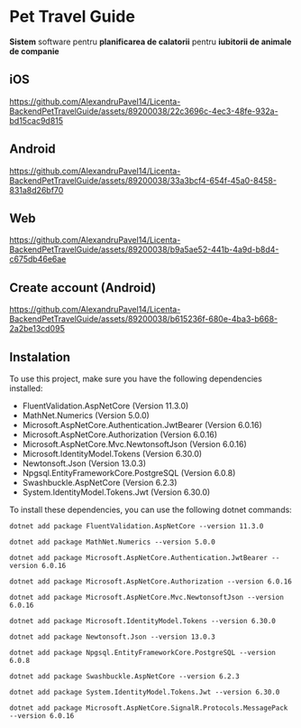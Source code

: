 # **Pet Travel Guide** 
**Sistem** software pentru **planificarea de calatorii** pentru
**iubitorii de animale de companie**

## iOS
https://github.com/AlexandruPavel14/Licenta-BackendPetTravelGuide/assets/89200038/22c3696c-4ec3-48fe-932a-bd15cac9d815

## Android
https://github.com/AlexandruPavel14/Licenta-BackendPetTravelGuide/assets/89200038/33a3bcf4-654f-45a0-8458-831a8d26bf70

## Web
https://github.com/AlexandruPavel14/Licenta-BackendPetTravelGuide/assets/89200038/b9a5ae52-441b-4a9d-b8d4-c675db46e6ae

## Create account (Android)
https://github.com/AlexandruPavel14/Licenta-BackendPetTravelGuide/assets/89200038/b615236f-680e-4ba3-b668-2a2be13cd095

## **Instalation**
To use this project, make sure you have the following dependencies installed:

- FluentValidation.AspNetCore (Version 11.3.0)
- MathNet.Numerics (Version 5.0.0)
- Microsoft.AspNetCore.Authentication.JwtBearer (Version 6.0.16)
- Microsoft.AspNetCore.Authorization (Version 6.0.16)
- Microsoft.AspNetCore.Mvc.NewtonsoftJson (Version 6.0.16)
- Microsoft.IdentityModel.Tokens (Version 6.30.0)
- Newtonsoft.Json (Version 13.0.3)
- Npgsql.EntityFrameworkCore.PostgreSQL (Version 6.0.8)
- Swashbuckle.AspNetCore (Version 6.2.3)
- System.IdentityModel.Tokens.Jwt (Version 6.30.0)

To install these dependencies, you can use the following dotnet commands:

```
dotnet add package FluentValidation.AspNetCore --version 11.3.0

dotnet add package MathNet.Numerics --version 5.0.0

dotnet add package Microsoft.AspNetCore.Authentication.JwtBearer --version 6.0.16

dotnet add package Microsoft.AspNetCore.Authorization --version 6.0.16

dotnet add package Microsoft.AspNetCore.Mvc.NewtonsoftJson --version 6.0.16

dotnet add package Microsoft.IdentityModel.Tokens --version 6.30.0

dotnet add package Newtonsoft.Json --version 13.0.3

dotnet add package Npgsql.EntityFrameworkCore.PostgreSQL --version 6.0.8

dotnet add package Swashbuckle.AspNetCore --version 6.2.3

dotnet add package System.IdentityModel.Tokens.Jwt --version 6.30.0

dotnet add package Microsoft.AspNetCore.SignalR.Protocols.MessagePack --version 6.0.16
```



